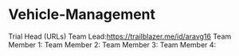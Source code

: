 # Vehicle-Management

Trial Head (URLs)
Team Lead:https://trailblazer.me/id/aravg16
Team Member 1:
Team Member 2:
Team Member 3:
Team Member 4:
